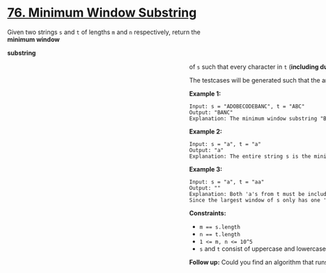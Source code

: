 # [76. Minimum Window Substring](https://leetcode.com/problems/minimum-window-substring/description/)

Given two strings `s` and `t` of lengths `m` and `n` respectively, return the **minimum window**  <div aria-expanded="false" data-headlessui-state="" id="headlessui-popover-button-:rc:">**substring** <div style="position: fixed; z-index: 40; inset: 0px auto auto 0px; transform: translate(646px, 222px);"> of `s` such that every character in `t` (**including duplicates** ) is included in the window. If there is no such substring, return the empty string `""`.

The testcases will be generated such that the answer is **unique** .

**Example 1:** 

```
Input: s = "ADOBECODEBANC", t = "ABC"
Output: "BANC"
Explanation: The minimum window substring "BANC" includes 'A', 'B', and 'C' from string t.
```

**Example 2:** 

```
Input: s = "a", t = "a"
Output: "a"
Explanation: The entire string s is the minimum window.
```

**Example 3:** 

```
Input: s = "a", t = "aa"
Output: ""
Explanation: Both 'a's from t must be included in the window.
Since the largest window of s only has one 'a', return empty string.
```

**Constraints:** 

- `m == s.length`
- `n == t.length`
- `1 <= m, n <= 10^5`
- `s` and `t` consist of uppercase and lowercase English letters.

**Follow up:**  Could you find an algorithm that runs in `O(m + n)` time?